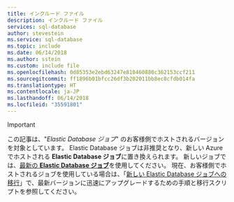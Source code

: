 ```yaml
---
title: インクルード ファイル
description: インクルード ファイル
services: sql-database
author: stevestein
ms.service: sql-database
ms.topic: include
ms.date: 06/14/2018
ms.author: sstein
ms.custom: include file
ms.openlocfilehash: 0d85353e2ebd63247e810460880c362153ccf211
ms.sourcegitcommit: ff1896b01bfcc26df3b202011bb8ec8cfdb014fa
ms.translationtype: HT
ms.contentlocale: ja-JP
ms.lasthandoff: 06/14/2018
ms.locfileid: "35591801"
---
```

> [!IMPORTANT]
> この記事は、"*Elastic Database ジョブ*" のお客様側でホストされるバージョンを対象としています。 Elastic Database ジョブは非推奨となり、新しい Azure でホストされる **Elastic Database ジョブ**に置き換えられます。 新しいジョブでは、[最新の **Elastic Database ジョブ**](../articles/sql-database/elastic-jobs-overview.md)を使用してください。 現在、お客様側でホストされるジョブを使用している場合は、「[新しい Elastic Database ジョブへの移行](../articles/sql-database/elastic-jobs-migrate.md)」で、最新バージョンに迅速にアップグレードするための手順と移行スクリプトを参照してください。